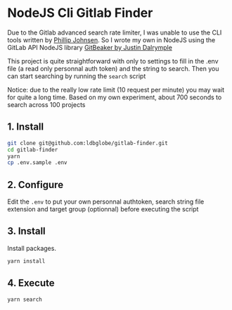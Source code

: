 # NodeJS Cli Gitlab Finder

Due to the Gitlab advanced search rate limiter, I was unable to use the CLI tools written by [Phillip Johnsen](https://github.com/phillipj/gitlab-search). So I wrote my own in NodeJS using the GitLab API NodeJS library [GitBeaker by Justin Dalrymple](https://github.com/jdalrymple/gitbeaker)

This project is quite straightforward with only to settings to fill in the .env file (a read only personnal auth token) and the string to search. Then you can start searching by running the ``search`` script

Notice: due to the really low rate limit (10 request per minute) you may wait for quite a long time. Based on my own experiment, about 700 seconds to search across 100 projects

## 1. Install

```bash
git clone git@github.com:ldbglobe/gitlab-finder.git
cd gitlab-finder
yarn
cp .env.sample .env
```

## 2. Configure

Edit the ``.env`` to put your own personnal authtoken, search string file extension and target group (optionnal) before executing the script

## 3. Install

Install packages.

```bash
yarn install
```

## 4. Execute

```bash
yarn search
```
